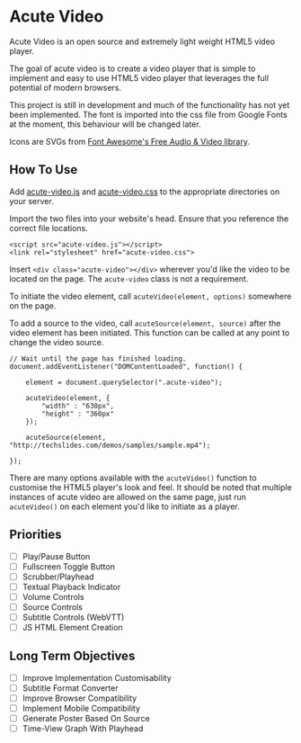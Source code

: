 # Acute Video
Acute Video is an open source and extremely light weight HTML5 video player. 

The goal of acute video is to create a video player that is simple to implement and easy to use HTML5 video player that leverages the full potential of modern browsers.

This project is still in development and much of the functionality has not yet been implemented. The font is imported into the css file from Google Fonts at the moment, this behaviour will be changed later.

Icons are SVGs from [Font Awesome's Free Audio & Video library](https://fontawesome.com/icons?d=gallery&c=audio-video&m=free).

## How To Use
Add [acute-video.js](https://github.com/Zei33/acute-video/blob/master/acute-video.js) and [acute-video.css](https://github.com/Zei33/acute-video/blob/master/acute-video.css) to the appropriate directories on your server.

Import the two files into your website's head. Ensure that you reference the correct file locations.
```
<script src="acute-video.js"></script>
<link rel="stylesheet" href="acute-video.css">
```

Insert `<div class="acute-video"></div>` wherever you'd like the video to be located on the page. The `acute-video` class is not a requirement.

To initiate the video element, call `acuteVideo(element, options)` somewhere on the page.

To add a source to the video, call `acuteSource(element, source)` after the video element has been initiated. This function can be called at any point to change the video source.

```
// Wait until the page has finished loading.
document.addEventListener("DOMContentLoaded", function() {
	
	element = document.querySelector(".acute-video");

	acuteVideo(element, {
		"width" : "630px",
		"height" : "360px"
	});

	acuteSource(element, "http://techslides.com/demos/samples/sample.mp4");

});
```

There are many options available with the `acuteVideo()` function to customise the HTML5 player's look and feel. It should be noted that multiple instances of acute video are allowed on the same page, just run `acuteVideo()` on each element you'd like to initiate as a player.

## Priorities

- [ ] Play/Pause Button
- [ ] Fullscreen Toggle Button
- [ ] Scrubber/Playhead
- [ ] Textual Playback Indicator
- [ ] Volume Controls
- [ ] Source Controls
- [ ] Subtitle Controls (WebVTT)
- [ ] JS HTML Element Creation

## Long Term Objectives

- [ ] Improve Implementation Customisability
- [ ] Subtitle Format Converter
- [ ] Improve Browser Compatibility
- [ ] Implement Mobile Compatibility
- [ ] Generate Poster Based On Source
- [ ] Time-View Graph With Playhead
